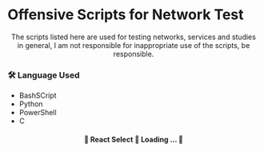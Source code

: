 # Offensive Scripts for Network Test
<p align="center">The scripts listed here are used for testing networks, services and studies in general, I am not responsible for inappropriate use of the scripts, be responsible.</p>

### 🛠 Language Used
- BashSCript
- Python
- PowerShell
- C

<h4 align="center"> 
	🚧  React Select 🚀 Loading ...  🚧
</h4>